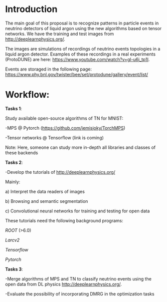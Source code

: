 
Introduction
============

The main goal of this proposal is to recognize patterns in particle events in neutrino detectors of liquid argon using the new algorithms based on tensor networks. We have the training and test images from  http://deeplearnphysics.org/.

The images are simulations of recordings of neutrino events topologies in a liquid argon detector. Examples of these recordings in a real experiments (ProtoDUNE) are here: https://www.youtube.com/watch?v=gI-u6j_tp1I.

Events are storaged in the following page: https://www.phy.bnl.gov/twister/bee/set/protodune/gallery/event/list/



Workflow:
=========



**Tasks 1**:

Study available open-source algorithms of TN for MNIST:

-MPS @ Pytorch (https://github.com/jemisjoky/TorchMPS)

-Tensor networks @ Tensorflow (link is coming)

Note: Here, someone can study more in-depth all libraries and classes of these backends

**Tasks 2**:

-Develop the tutorials of http://deeplearnphysics.org/

Mainly:

a) Interpret the data readers of images

b)  Browsing and semantic segmentation

c) Convolutional neural networks for training and testing for open data

These tutorials need the following background programs:

*ROOT* (>6.0)

*Larcv2*

*Tensorflow*

*Pytorch*

**Tasks 3**:

-Merge algorithms of MPS and TN to classify neutrino events using the open data from DL physics  http://deeplearnphysics.org/.

-Evaluate the possibility of incorporating DMRG in the optimization tasks
